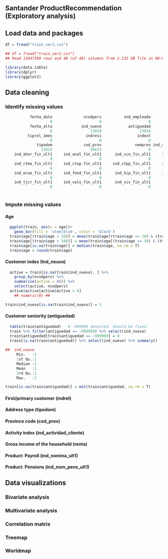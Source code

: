 ## Santander ProductRecommendation (Exploratory analysis)

## Load data and packages
``` R
df = fread("train_ver2.csv")

## df = fread("train_ver2.csv")
## Read 13647309 rows and 48 (of 48) columns from 2.135 GB file in 00:00:53
```

```R
library(data.table)
library(dplyr)
library(ggplot2)
```

## Data cleaning

### Identify missing values
``` R
           fecha_dato              ncodpers          ind_empleado       pais_residencia                  sexo                   age 
                    0                     0                     0                     0                     0                 13018 
           fecha_alta             ind_nuevo            antiguedad                indrel        ult_fec_cli_1t           indrel_1mes 
                    0                 13018                 13018                 13018                     0                     0 
          tiprel_1mes               indresi                indext              conyuemp         canal_entrada               indfall 
                    0                     0                     0                     0                     0                     0 
              tipodom              cod_prov               nomprov ind_actividad_cliente                 renta              segmento 
                13019                 56633                     0                 13018                864285                     0 
    ind_ahor_fin_ult1     ind_aval_fin_ult1      ind_cco_fin_ult1     ind_cder_fin_ult1      ind_cno_fin_ult1     ind_ctju_fin_ult1 
                    0                     0                     0                     0                     0                     0 
    ind_ctma_fin_ult1     ind_ctop_fin_ult1     ind_ctpp_fin_ult1     ind_deco_fin_ult1     ind_deme_fin_ult1     ind_dela_fin_ult1 
                    0                     0                     0                     0                     0                     0 
    ind_ecue_fin_ult1     ind_fond_fin_ult1      ind_hip_fin_ult1     ind_plan_fin_ult1     ind_pres_fin_ult1     ind_reca_fin_ult1 
                    0                     0                     0                     0                     0                     0 
    ind_tjcr_fin_ult1     ind_valo_fin_ult1      ind_viv_fin_ult1       ind_nomina_ult1     ind_nom_pens_ult1       ind_recibo_ult1 
                    0                     0                     0                  9081                  9081                     0 
                
```

### Impute missing values

#### Age
``` R
  ggplot(train, aes(x = age))+
    geom_bar(fill = 'steelblue', color = 'black')  
  train$age[(train$age < 20)] = mean(train$age[(train$age >= 20) & (train$age <= 30)], na.rm = T)
  train$age[(train$age > 100)] = mean(train$age[(train$age >= 30) & (train$age <= 100)], na.rm = T)
  train$age[is.na(train$age)] = median(train$age, na.rm = T)
  train$age = round(train$age)
```
#### Customer index (Ind_neuvo)
``` R
  active = train[is.na(train$ind_nuevo), ] %>% 
    group_by(ncodpers) %>% 
    summarise(active = n()) %>% 
    select(active, ncodpers)
  active$active[active$active > 6]
	## numeric(0) ##
```
	
``` R 
train$ind_nuevo[is.na(train$ind_nuevo)] = 1
```
#### Customer seniority (antiguedad)

``` R
  table(train$antiguedad)   # -999999 detected. Should be fixed.
  train %>% filter(antiguedad == -999999) %>% select(ind_nuevo)
  train$antiguedad[train$antiguedad == -999999] = 0
  train[is.na(train$antiguedad)] %>% select(ind_nuevo) %>% summary()
  
##	ind_nuevo
	 Min.   :1  
	 1st Qu.:1  
	 Median :1  
	 Mean   :1  
	 3rd Qu.:1  
	 Max.   :1
```
``` R
train[is.na(train$antiguedad)] = min(train$antiguedad, na.rm = T)
```

#### First/primary customer (indrel)

#### Address type (tipodom)

#### Province code (cod_prov)

#### Activity index (ind_actividad_cliente)

#### Gross income of the household (renta)

#### Product: Payroll (ind_nomina_ult1)

#### Product: Pensions (ind_nom_pens_ult1)


## Data visualizations

### Bivariate analysis

### Multivariate analysis

### Correlation matrix

### Treemap

### Worldmap


